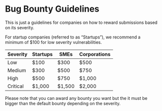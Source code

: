 # Bug Bounty Guidelines

This is just a guidelines for companies on how to reward submissions based on its severity.

For startup companies (referred to as “Startups”), we recommend a minimum of $100 for low severity vulnerabilities.

| Severity | **Startups** | **SMEs** | **Corporations** |
| --- | --- | --- | --- |
| Low | $100 | $300 | $500 |
| Medium | $300 | $500 | $750 |
| High | $500 | $750 | $1,000 |
| Critical | $1,000 | $1,500 | $2,000 |

Please note that you can award any bounty you want but the it must be bigger than the default bounty depending on the severity.
